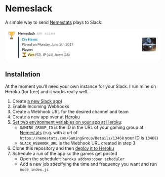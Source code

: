 # Nemeslack

A simple way to send [Nemestats][nemestats] plays to Slack:

![Example Nemeslack](example.png)

## Installation

At the moment you'll need your own instance for your Slack. I run mine on Heroku (for free) and it works really well.

1. Create [a new Slack app](https://api.slack.com/apps?new_app=1))
2. Enable Incoming Webhooks
3. Create a Webhook URL for the desired channel and team
4. Create a new app over at [Heroku](https://dashboard.heroku.com/new-app?org=personal-apps)
5. [Set two environment variables on your app at Heroku](https://devcenter.heroku.com/articles/config-vars#setting-up-config-vars-for-a-deployed-application):
    - `GAMING_GROUP_ID` is the ID in the URL of your gaming group at [Nemestats][nemestats] (e.g. with a url of `https://nemestats.com/GamingGroup/Details/13468` your ID is `13468`)
    - `SLACK_WEBHOOK_URL` is the Webhook URL created in step 3
6. Clone this repository and then [deploy it to Heroku](https://devcenter.heroku.com/articles/getting-started-with-nodejs#deploy-the-app)
7. Schedule a run of the app so the games get posted
    - Open the scheduler: `heroku addons:open scheduler`
    - Add a new job specifying the time and frequency you want and run `node index.js`

[nemestats]: https://nemestats.com
